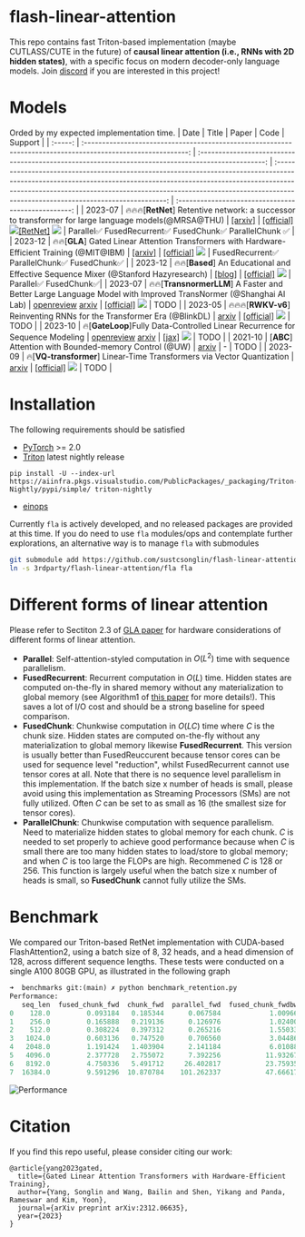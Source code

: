 # flash-linear-attention
This repo contains fast Triton-based implementation (maybe CUTLASS/CUTE in the future) of **causal linear attention (i.e., RNNs with 2D hidden states)**, with a specific focus on modern decoder-only language models. Join [discord](https://discord.gg/RbNu94Ry) if you are interested in this project!  

# Models
Orded by my expected implementation time.
|  Date   |                                                    Title                                                     |                                               Paper                                                |                                                                                                                                             Code                                                                                                                                             |                       Support                       |
| :-----: | :----------------------------------------------------------------------------------------------------------: | :------------------------------------------------------------------------------------------------: | :------------------------------------------------------------------------------------------------------------------------------------------------------------------------------------------------------------------------------------------------------------------------------------------: | :-------------------------------------------------: |
| 2023-07 |      🔥🔥🔥[**RetNet**] Retentive network: a successor to transformer for large language models(@MRSA@THU)      |                            [[arxiv]](https://arxiv.org/abs/2307.08621)                             | [[official]](https://github.com/microsoft/torchscale/tree/main) ![](https://img.shields.io/github/stars/microsoft/torchscale.svg?style=social)[[RetNet]](https://github.com/Jamie-Stirling/RetNet/tree/main) ![](https://img.shields.io/github/stars/Jamie-Stirling/RetNet.svg?style=social) |      Parallel✅   FusedRecurrent✅ FusedChunk✅  ParallelChunk ✅ |
| 2023-12 |         🔥🔥[**GLA**] Gated Linear Attention Transformers with Hardware-Efficient Training (@MIT@IBM)          |                            [[arxiv]](https://arxiv.org/abs/2312.06635)                             |                                                                   [[official]](https://github.com/berlino/gated_linear_attention) ![](https://img.shields.io/github/stars/berlino/gated_linear_attention.svg?style=social)                                                                   | FusedRecurrent✅ ParallelChunk✅ FusedChunk✅ |
| 2023-12 |              🔥🔥[**Based**] An Educational and Effective Sequence Mixer (@Stanford Hazyresearch)              |             [[blog]](https://hazyresearch.stanford.edu/blog/2023-12-11-zoology2-based)             |                                                                             [[official]](https://github.com/HazyResearch/zoology) ![](https://img.shields.io/github/stars/HazyResearch/zoology.svg?style=social)                                                                             |                      Parallel✅ FusedChunk✅|
| 2023-07 | 🔥🔥[**TransnormerLLM**] A Faster and Better Large Language Model with Improved TransNormer (@Shanghai AI Lab) | [openreview](https://openreview.net/forum?id=OROKjdAfjs) [arxiv](https://arxiv.org/abs/2307.14995) |                                                                        [[official]](https://github.com/OpenNLPLab/TransnormerLLM) ![](https://img.shields.io/github/stars/OpenNLPLab/TransnormerLLM.svg?style=social)                                                                        |                        TODO                         |
| 2023-05 |                     🔥🔥🔥[**RWKV-v6**] Reinventing RNNs for the Transformer Era (@BlinkDL)                     |                             [arxiv](https://arxiv.org/abs/2305.13048)                              |                                                                                  [[official]](https://github.com/BlinkDL/RWKV-LM) ![](https://img.shields.io/github/stars/BlinkDL/RWKV-LM.svg?style=social)                                                                                  |                        TODO                         |
| 2023-10 |                 🔥[**GateLoop**]Fully Data-Controlled Linear Recurrence for Sequence Modeling                 | [openreview](https://openreview.net/forum?id=02Ug9N8DCI) [arxiv](https://arxiv.org/abs/2311.01927) |                                                                    [[jax]](https://github.com/lucidrains/gateloop-transformer) ![](https://img.shields.io/github/stars/lucidrains/gateloop-transformer.svg?style=social)                                                                     |                        TODO                         |
| 2021-10 |                            [**ABC**] Attention with Bounded-memory Control (@UW)                             |                             [arxiv](https://arxiv.org/abs/2110.02488)                              |                                                                                                                                              -                                                                                                                                               |                        TODO                         |
| 2023-09 |                    🔥[**VQ-transformer**] Linear-Time Transformers via Vector Quantization                    |                             [arxiv](https://arxiv.org/abs/2309.16354)                              |                                                                    [[official]](https://github.com/transformer-vq/transformer_vq) ![](https://img.shields.io/github/stars/transformer-vq/transformer_vq.svg?style=social)                                                                    |                        TODO                         |

# Installation

The following requirements should be satisfied 
- [PyTorch](https://pytorch.org/) >= 2.0
- [Triton](https://github.com/openai/triton) latest nightly release
```
pip install -U --index-url https://aiinfra.pkgs.visualstudio.com/PublicPackages/_packaging/Triton-Nightly/pypi/simple/ triton-nightly
```
- [einops](https://einops.rocks/)

Currently `fla` is actively developed, and no released packages are provided at this time.
If you do need to use `fla` modules/ops and contemplate further explorations, an alternative way is to manage `fla` with submodules
```sh
git submodule add https://github.com/sustcsonglin/flash-linear-attention.git 3rdparty/flash-linear-attention
ln -s 3rdparty/flash-linear-attention/fla fla
```

# Different forms of linear attention
Please refer to Sectiton 2.3 of [GLA paper](https://arxiv.org/pdf/2312.06635.pdf) for hardware considerations of different forms of linear attention.

- **Parallel**: Self-attention-styled computation in $O(L^2)$ time with sequence parallelism.
- **FusedRecurrent**: Recurrent computation in $O(L)$ time. Hidden states are computed on-the-fly in shared memory without any materialization to global memory (see Algorithm1 of [this paper](https://arxiv.org/pdf/2006.16236.pdf) for more details!). This saves a lot of I/O cost and should be a strong baseline for speed comparison.
- **FusedChunk**: Chunkwise computation in $O(LC)$ time where $C$ is the chunk size. Hidden states are computed on-the-fly without any materialization to global memory likewise **FusedRecurrent**. This version is usually better than FusedReuccurent because tensor cores can be used for sequence level "reduction", whilst FusedRecurrent cannot use tensor cores at all.  Note that there is no sequence level parallelism in this implementation. If the batch size x number of heads is small, please avoid using this implementation as Streaming Processors (SMs) are not fully utilized. Often $C$ can be set to as small as 16 (the smallest size for tensor cores).
- **ParallelChunk**: Chunkwise computation with sequence parallelism. Need to materialize hidden states to global memory for each chunk. $C$ is needed to set properly to achieve good performance because when $C$ is small there are too many hidden states to load/store to global memory; and when $C$ is too large the FLOPs are high. Recommened $C$ is 128 or 256. This function is largely useful when the batch size x number of heads is small, so **FusedChunk** cannot fully utilize the SMs.

# Benchmark
We compared our Triton-based RetNet implementation with CUDA-based FlashAttention2, using a batch size of 8, 32 heads, and a head dimension of 128, across different sequence lengths. These tests were conducted on a single A100 80GB GPU, as illustrated in the following graph
```py
➜  benchmarks git:(main) ✗ python benchmark_retention.py
Performance:
   seq_len  fused_chunk_fwd  chunk_fwd  parallel_fwd  fused_chunk_fwdbwd  chunk_fwdbwd  parallel_fwdbwd  flash_fwd  flash_fwdbwd
0    128.0         0.093184   0.185344      0.067584            1.009664      1.591296         1.044480   0.041984      0.282624
1    256.0         0.165888   0.219136      0.126976            1.024000      1.596928         1.073152   0.074752      0.413696
2    512.0         0.308224   0.397312      0.265216            1.550336      1.603584         1.301504   0.156672      0.883712
3   1024.0         0.603136   0.747520      0.706560            3.044864      3.089408         3.529728   0.467968      2.342912
4   2048.0         1.191424   1.403904      2.141184            6.010880      6.059008        11.009024   1.612800      7.135232
5   4096.0         2.377728   2.755072      7.392256           11.932672     11.938816        37.792770   5.997568     24.435200
6   8192.0         4.750336   5.491712     26.402817           23.759359     23.952385       141.014023  22.682114     90.619904
7  16384.0         9.591296  10.870784    101.262337           47.666176     48.745472       539.853821  91.346947    346.318848
```

![Performance](https://github.com/sustcsonglin/flash-linear-attention/assets/30831390/36961182-da39-48ba-96a6-84c572ce51d7)


# Citation
If you find this repo useful, please consider citing our work:
```
@article{yang2023gated,
  title={Gated Linear Attention Transformers with Hardware-Efficient Training},
  author={Yang, Songlin and Wang, Bailin and Shen, Yikang and Panda, Rameswar and Kim, Yoon},
  journal={arXiv preprint arXiv:2312.06635},
  year={2023}
}

```
